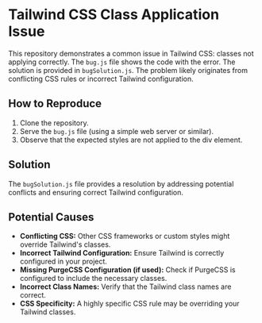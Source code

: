 # Tailwind CSS Class Application Issue

This repository demonstrates a common issue in Tailwind CSS: classes not applying correctly.  The `bug.js` file shows the code with the error.  The solution is provided in `bugSolution.js`. The problem likely originates from conflicting CSS rules or incorrect Tailwind configuration.

## How to Reproduce

1. Clone the repository.
2. Serve the `bug.js` file (using a simple web server or similar).
3. Observe that the expected styles are not applied to the div element.

## Solution

The `bugSolution.js` file provides a resolution by addressing potential conflicts and ensuring correct Tailwind configuration. 

## Potential Causes

* **Conflicting CSS:**  Other CSS frameworks or custom styles might override Tailwind's classes.
* **Incorrect Tailwind Configuration:**  Ensure Tailwind is correctly configured in your project.
* **Missing PurgeCSS Configuration (if used):** Check if PurgeCSS is configured to include the necessary classes.
* **Incorrect Class Names:** Verify that the Tailwind class names are correct. 
* **CSS Specificity:** A highly specific CSS rule may be overriding your Tailwind classes.
